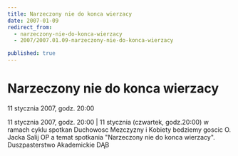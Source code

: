 ```yaml
---
title: Narzeczony nie do konca wierzacy
date: 2007-01-09
redirect_from: 
  - narzeczony-nie-do-konca-wierzacy
  - 2007/2007.01.09-narzeczony-nie-do-konca-wierzacy

published: true
---
```




# Narzeczony nie do konca wierzacy

<time>11 stycznia 2007, godz. 20:00</time>

11 stycznia 2007, godz. 20:00 | 
11 stycznia (czwartek, godz.20:00) w ramach cyklu spotkan Duchowosc Mezczyzny i Kobiety bedziemy goscic O. Jacka Salij OP a temat spotkania "Narzeczony nie do konca wierzacy". 
Duszpasterstwo Akademickie DĄB


<!--CONTENT FROM OLD SERVER (jos before 2013): 11 stycznia 2007, godz. 20:00 | 
11 stycznia (czwartek, godz.20:00) w ramach cyklu spotkan Duchowosc Mezczyzny i Kobiety bedziemy goscic O. Jacka Salij OP a temat spotkania "Narzeczony nie do konca wierzacy". 
Duszpasterstwo Akademickie DĄB

-->

<!--{{json:{"created_date":"2007-01-09 22:03:52","publish_down":"0000-00-00 00:00:00","id":"440"}}}-->
